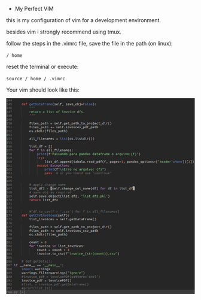 - My Perfect VIM

this is my configuration of vim for a development environment.

besides vim i strongly recommend using tmux.

follow the steps in the .vimrc file,
save the file in the path (on linux):

`/ home`

reset the terminal or execute:

`source / home / .vimrc`

Your vim should look like this:

![plot](./vim-example.png)

